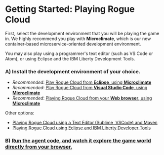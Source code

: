 
# Getting Started: Playing Rogue Cloud

First, select the development environment that you will be playing the game in. We highly recommend you play with **Microclimate**, which is our new container-based microservice-oriented development environment. 

You may also play using a programmer's text editor (such as VS Code or Atom), or using Eclipse and the IBM Liberty Development Tools.

### A) Install the development environment of your choice.

- *Recommended*: [Play Rogue Cloud from **Eclipse**, using **Microclimate**](Developing-Eclipse-on-Microclimate.md)
- *Recommended*: [Play Rogue Cloud from **Visual Studio Code**, using **Microclimate**](Developing-VisualStudioCode-on-Microclimate.md)
- *Recommended*: [Playing Rogue Cloud from your **Web browser**, using **Microclimate**](Developing-RogueCloud-On-Microclimate.md)

Other options:
- [Playing Rogue Cloud using a Text Editor (Sublime, VSCode) and Maven](Developing-Text-Editor.md)
- [Playing Rogue Cloud using Eclipse and IBM Liberty Developer Tools](Developing-LibertyDevTools.md)

### B) [Run the agent code, and watch it explore the game world directly from your browser.](Developing-CodingNextSteps.md)
